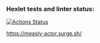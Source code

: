 ### Hexlet tests and linter status:
[![Actions Status](https://github.com/SergeyIsmagilov/layout-designer-project-lvl1/workflows/hexlet-check/badge.svg)](https://github.com/SergeyIsmagilov/layout-designer-project-lvl1/actions)

https://measly-actor.surge.sh/